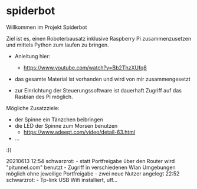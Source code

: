 # spiderbot

Willkommen im Projekt Spiderbot

Ziel ist es, einen Roboterbausatz inklusive Raspberry Pi zusammenzusetzen und mittels Python zum laufen zu bringen.

  - Anleitung hier:
      - https://www.youtube.com/watch?v=Bb2ThzXUfq8

  
  - das gesamte Material ist vorhanden und wird von mir zusammengesetzt
  - zur Einrichtung der Steuerungssoftware ist dauerhaft Zugriff auf das Rasbian des Pi möglich.

Mögliche Zusatzziele:
  - der Spinne ein Tänzchen beibringen
  - die LED der Spinne zum Morsen benutzen
    - https://www.adeept.com/video/detail-63.html
  - ...


:))


20210613 12:54 schwarzrot: - statt Portfreigabe über den Router wird "pitunnel.com" benutzt
                               - Zugriff in verschiedenen Wlan Umgebungen möglich ohne jeweilige Portfreigabe
                           - zwei neue Nutzer angelegt
         22:52 schwarzrot: - Tp-link USB Wifi installiert, uff...
         
